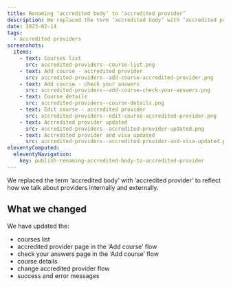 ```yaml
---
title: Renaming ‘accredited body’ to ‘accredited provider’
description: We replaced the term ‘accredited body’ with ‘accredited provider’ to reflect how we talk about providers internally and externally
date: 2023-02-14
tags:
  - accredited providers
screenshots:
  items:
    - text: Courses list
      src: accredited-providers--course-list.png
    - text: Add course - accredited provider
      src: accredited-providers--add-course-accredited-provider.png
    - text: Add course - check your answers
      src: accredited-providers--add-course-check-your-answers.png
    - text: Course details
      src: accredited-providers--course-details.png
    - text: Edit course - accredited provider
      src: accredited-providers--edit-course-accredited-provider.png
    - text: Accredited provider updated
      src: accredited-providers--accredited-provider-updated.png
    - text: Accredited provider and visa updated
      src: accredited-providers--accredited-provider-and-visa-updated.png
eleventyComputed:
  eleventyNavigation:
    key: publish-renaming-accredited-body-to-accredited-provider
---
```


We replaced the term ‘accredited body’ with ‘accredited provider’ to reflect how we talk about providers internally and externally.

## What we changed

We have updated the:

- courses list
- accredited provider page in the ‘Add course’ flow
- check your answers page in the ‘Add course’ flow
- course details
- change accredited provider flow
- success and error messages
